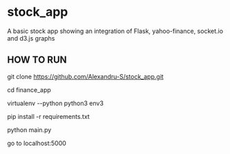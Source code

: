 # stock_app

A basic stock app showing an integration of Flask, yahoo-finance, socket.io and d3.js graphs

## HOW TO RUN
git clone <https://github.com/Alexandru-S/stock_app.git>

cd finance_app

virtualenv --python python3 env3

pip install -r requirements.txt

python main.py

go to localhost:5000